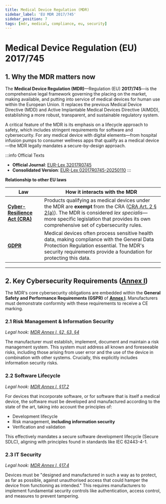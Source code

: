 ```yaml
---
title: Medical Device Regulation (MDR)
sidebar_label: 'EU MDR 2017/745'
sidebar_position: 7
tags: [mdr, medical, compliance, eu, security]
---
```

# Medical Device Regulation (EU) 2017/745

## 1. Why the MDR matters now

The **Medical Device Regulation (MDR)**—Regulation (EU) **2017/745**—is the comprehensive legal framework governing the placing on the market, making available, and putting into service of medical devices for human use within the European Union. It replaces the previous Medical Device Directive (MDD) and Active Implantable Medical Devices Directive (AIMDD), establishing a more robust, transparent, and sustainable regulatory system.

A critical feature of the MDR is its emphasis on a lifecycle approach to safety, which includes stringent requirements for software and cybersecurity. For any medical device with digital elements—from hospital infusion pumps to consumer wellness apps that qualify as a medical device—the MDR legally mandates a secure-by-design approach.

:::info Official Texts
- **Official Journal**: [EUR-Lex 32017R0745][mdr_oj]
- **Consolidated Version**: [EUR-Lex 02017R0745-20250110][mdr_consolidated]
:::

**Relationship to other EU laws**

| Law | How it interacts with the MDR |
|-----|---------------------------|
| **[Cyber-Resilience Act (CRA)](./cra-overview.md)** | Products qualifying as medical devices under the MDR are **exempt** from the CRA ([CRA Art. 2 § 2(a)][cra_art2]). The MDR is considered *lex specialis*—more specific legislation that provides its own comprehensive set of cybersecurity rules. |
| **[GDPR](https://gdpr-info.eu/)** | Medical devices often process sensitive health data, making compliance with the General Data Protection Regulation essential. The MDR's security requirements provide a foundation for protecting this data. |

---

## 2. Key Cybersecurity Requirements ([Annex I][mdr_annexI])

The MDR's core cybersecurity obligations are embedded within the **General Safety and Performance Requirements (GSPR)** of **[Annex I][mdr_annexI]**. Manufacturers must demonstrate conformity with these requirements to receive a CE marking.

### 2.1 Risk Management & Information Security
*Legal hook: [MDR Annex I, §2, §3, §4][mdr_annexI]*

The manufacturer must establish, implement, document and maintain a risk management system. This system must address all known and foreseeable risks, including those arising from user error and the use of the device in combination with other systems. Crucially, this explicitly includes information security risks.

### 2.2 Software Lifecycle
*Legal hook: [MDR Annex I, §17.2][mdr_annexI]*

For devices that incorporate software, or for software that is itself a medical device, the software must be developed and manufactured according to the state of the art, taking into account the principles of:
- Development lifecycle
- Risk management, **including information security**
- Verification and validation

This effectively mandates a secure software development lifecycle (Secure SDLC), aligning with principles found in standards like IEC 62443-4-1.

### 2.3 IT Security
*Legal hook: [MDR Annex I, §17.4][mdr_annexI]*

Devices must be "designed and manufactured in such a way as to protect, as far as possible, against unauthorised access that could hamper the device from functioning as intended." This requires manufacturers to implement fundamental security controls like authentication, access control, and measures to prevent tampering.

<!-- Citations -->
[mdr_oj]: https://eur-lex.europa.eu/legal-content/EN/TXT/HTML/?uri=CELEX:32017R0745 "MDR Official Journal"
[mdr_consolidated]: https://eur-lex.europa.eu/legal-content/EN/TXT/HTML/?uri=CELEX:02017R0745-20250110 "MDR Consolidated Version"
[mdr_annexI]: https://eur-lex.europa.eu/legal-content/EN/TXT/HTML/?uri=CELEX:02017R0745-20250110#anx_I "MDR Annex I – General Safety and Performance Requirements"
[cra_art2]: https://eur-lex.europa.eu/legal-content/EN/TXT/?uri=CELEX:02024R2847-20241120#art_2 "CRA Article 2 – Scope" 